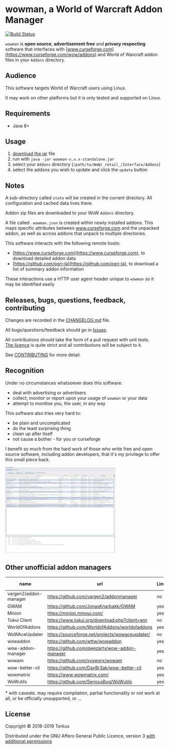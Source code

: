 # wowman, a World of Warcraft Addon Manager

[![Build Status](https://travis-ci.org/ogri-la/wowman.svg?branch=master)](https://travis-ci.org/ogri-la/wowman)

`wowman` is **open source**, **advertisement free** and **privacy respecting** software that interfaces with 
[www.curseforge.com](https://www.curseforge.com/wow/addons) and World of Warcraft addon files in your `Addons` 
directory.

## Audience

This software targets World of Warcraft users using Linux.

It may work on other platforms but it is only tested and supported on Linux.

## Requirements

* Java 8+

## Usage

1. [download the jar](https://github.com/ogri-la/wowman/releases/download/0.4.0/wowman-0.4.0-standalone.jar) file
2. run with `java -jar wowman-x.x.x-standalone.jar`
3. select your `Addons` directory (`/path/to/WoW/_retail_/Interface/Addons`)
4. select the addons you wish to update and click the `update` button

## Notes

A sub-directory called `state` will be created in the current directory. All configuration and cached data lives there.

Addon zip files are downloaded to your WoW `Addons` directory.

A file called `.wowman.json` is created within newly installed addons. This maps specific attributes between 
www.curseforge.com and the unpacked addon, as well as across addons that unpack to multiple directories.

This software interacts with the following remote hosts:

* [https://www.curseforge.com](https://www.curseforge.com), to download detailed addon data
* [https://github.com/ogri-la](https://github.com/ogri-la), to download a list of summary addon information

These interactions use a HTTP user agent header unique to `wowman` so it may be identified easily

## Releases, bugs, questions, feedback, contributing

Changes are recorded in the [CHANGELOG.md](CHANGELOG.md) file.

All bugs/questions/feedback should go in [Issues](https://github.com/ogri-la/wowman/issues).

All contributions should take the form of a pull request with unit tests.  
[The licence](LICENCE.txt) is quite strict and all contributions will be subject to it.

See [CONTRIBUTING](CONTRIBUTING.md) for more detail.

## Recognition

Under no circumstances whatsoever does this software:

* deal with advertising or advertisers
* collect, monitor or report upon your usage of `wowman` or your data
* attempt to monitise you, the user, in any way

This software also tries very hard to:

* be plain and uncomplicated
* do the least surprising thing
* clean up after itself
* not cause a bother - for you *or* curseforge

I benefit so much from the hard work of those who write free and open source software, including addon developers, 
that it's my privilege to offer this small piece back.

[![wowman version 0.3.0](screenshot-0.3.0-thumbnail.jpg)](screenshot-0.3.0.png?raw=true)

## Other unofficial addon managers

| name                  | url                                             | Linux | Mac  | Windows | maintained? | f/oss? | source available? | 
|-----------------------|-------------------------------------------------|-------|------|---------|-------------|--------|-------------------| 
| vargen2/addon-manager | https://github.com/vargen2/addonmanager         | no    | no   | yes     | no          | no     | yes               | 
| GWAM                  | https://github.com/JonasKnarbakk/GWAM           | yes*  | yes* | yes*    | yes         | yes    | yes               | 
| Minion                | https://minion.mmoui.com/                       | yes*  | yes  | yes     | yes         | no     | no                | 
| Tukui Client          | https://www.tukui.org/download.php?client=win   | no    | no   | yes     | yes         | no     | no                | 
| WorldOfAddons         | https://github.com/WorldofAddons/worldofaddons  | yes*  | yes* | yes     | yes         | yes    | yes               | 
| WoWAceUpdater         | https://sourceforge.net/projects/wowaceupdater/ | no    | no   | yes     | no          | yes    | yes               | 
| wowaddon              | https://github.com/wttw/wowaddon                | yes   | yes  | yes     | no          | yes    | yes               | 
| wow-addon-manager     | https://github.com/qwezarty/wow-addon-manager   | yes*  | no   | no      | yes         | yes    | yes               | 
| wowam                 | https://github.com/sysworx/wowam                | no    | yes  | yes     | no          | no     | yes               | 
| wow-better-cli        | https://github.com/DayBr3ak/wow-better-cli      | yes*  | yes* | yes*    | no          | yes    | yes               | 
| wowmatrix             | https://www.wowmatrix.com/                      | yes   | yes  | yes     | yes         | no     | no                | 
| WoWutils              | https://github.com/SeriousBug/WoWutils          | yes   | no   | no      | no          | yes    | yes               | 

\* with caveats. may require compilation, partial functionality or not work at all, or be officially unsupported, or ...

## License

Copyright © 2018-2019 Torkus

Distributed under the GNU Affero General Public Licence, version 3 [with additional permissions](LICENCE.txt#L665)
